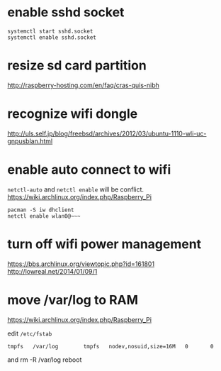 # enable sshd socket

    systemctl start sshd.socket
    systemctl enable sshd.socket

# resize sd card partition
http://raspberry-hosting.com/en/faq/cras-quis-nibh

# recognize wifi dongle
http://uls.self.jp/blog/freebsd/archives/2012/03/ubuntu-1110-wli-uc-gnpusblan.html

# enable auto connect to wifi
`netctl-auto` and `netctl enable` will be conflict.
https://wiki.archlinux.org/index.php/Raspberry_Pi

    pacman -S iw dhclient
	netctl enable wlan0@~~~

# turn off wifi power management
https://bbs.archlinux.org/viewtopic.php?id=161801
http://lowreal.net/2014/01/09/1

# move /var/log to RAM
https://wiki.archlinux.org/index.php/Raspberry_Pi


edit `/etc/fstab`

    tmpfs   /var/log        tmpfs   nodev,nosuid,size=16M   0       0

and
    rm -R /var/log
	reboot




